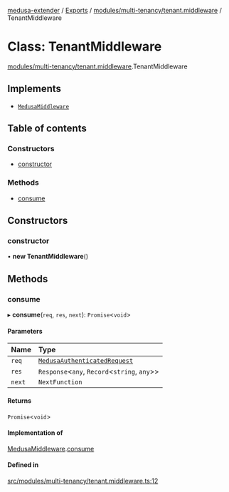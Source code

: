 [medusa-extender](../README.md) / [Exports](../modules.md) / [modules/multi-tenancy/tenant.middleware](../modules/modules_multi_tenancy_tenant_middleware.md) / TenantMiddleware

# Class: TenantMiddleware

[modules/multi-tenancy/tenant.middleware](../modules/modules_multi_tenancy_tenant_middleware.md).TenantMiddleware

## Implements

- [`MedusaMiddleware`](../interfaces/core_types.MedusaMiddleware.md)

## Table of contents

### Constructors

- [constructor](modules_multi_tenancy_tenant_middleware.TenantMiddleware.md#constructor)

### Methods

- [consume](modules_multi_tenancy_tenant_middleware.TenantMiddleware.md#consume)

## Constructors

### constructor

• **new TenantMiddleware**()

## Methods

### consume

▸ **consume**(`req`, `res`, `next`): `Promise`<`void`\>

#### Parameters

| Name | Type |
| :------ | :------ |
| `req` | [`MedusaAuthenticatedRequest`](../modules/core_types.md#medusaauthenticatedrequest) |
| `res` | `Response`<`any`, `Record`<`string`, `any`\>\> |
| `next` | `NextFunction` |

#### Returns

`Promise`<`void`\>

#### Implementation of

[MedusaMiddleware](../interfaces/core_types.MedusaMiddleware.md).[consume](../interfaces/core_types.MedusaMiddleware.md#consume)

#### Defined in

[src/modules/multi-tenancy/tenant.middleware.ts:12](https://github.com/adrien2p/medusa-extender/blob/8795eba/src/modules/multi-tenancy/tenant.middleware.ts#L12)
